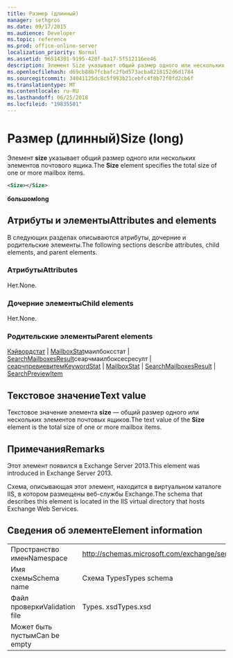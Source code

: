 ```yaml
---
title: Размер (длинный)
manager: sethgros
ms.date: 09/17/2015
ms.audience: Developer
ms.topic: reference
ms.prod: office-online-server
localization_priority: Normal
ms.assetid: 96514301-9195-420f-ba17-5f512116ee46
description: Элемент Size указывает общий размер одного или нескольких элементов почтового ящика.
ms.openlocfilehash: d69cb88b7fcbafc2fbd573acba8218152d6d1784
ms.sourcegitcommit: 34041125dc8c5f993b21cebfc4f8b72f0fd2cb6f
ms.translationtype: MT
ms.contentlocale: ru-RU
ms.lasthandoff: 06/25/2018
ms.locfileid: "19835501"
---
```

# <a name="size-long"></a><span data-ttu-id="a7335-103">Размер (длинный)</span><span class="sxs-lookup"><span data-stu-id="a7335-103">Size (long)</span></span>

<span data-ttu-id="a7335-104">Элемент **size** указывает общий размер одного или нескольких элементов почтового ящика.</span><span class="sxs-lookup"><span data-stu-id="a7335-104">The **Size** element specifies the total size of one or more mailbox items.</span></span> 
  
```XML
<Size></Size>
```

 <span data-ttu-id="a7335-105">**большом**</span><span class="sxs-lookup"><span data-stu-id="a7335-105">**long**</span></span>
## <a name="attributes-and-elements"></a><span data-ttu-id="a7335-106">Атрибуты и элементы</span><span class="sxs-lookup"><span data-stu-id="a7335-106">Attributes and elements</span></span>

<span data-ttu-id="a7335-107">В следующих разделах описываются атрибуты, дочерние и родительские элементы.</span><span class="sxs-lookup"><span data-stu-id="a7335-107">The following sections describe attributes, child elements, and parent elements.</span></span>
  
### <a name="attributes"></a><span data-ttu-id="a7335-108">Атрибуты</span><span class="sxs-lookup"><span data-stu-id="a7335-108">Attributes</span></span>

<span data-ttu-id="a7335-109">Нет.</span><span class="sxs-lookup"><span data-stu-id="a7335-109">None.</span></span>
  
### <a name="child-elements"></a><span data-ttu-id="a7335-110">Дочерние элементы</span><span class="sxs-lookup"><span data-stu-id="a7335-110">Child elements</span></span>

<span data-ttu-id="a7335-111">Нет.</span><span class="sxs-lookup"><span data-stu-id="a7335-111">None.</span></span>
  
### <a name="parent-elements"></a><span data-ttu-id="a7335-112">Родительские элементы</span><span class="sxs-lookup"><span data-stu-id="a7335-112">Parent elements</span></span>

<span data-ttu-id="a7335-113">[Кэйвордстат](keywordstat.md) | [MailboxStat](mailboxstat.md)маилбоксстат | [SearchMailboxesResult](searchmailboxesresult.md)сеарчмаилбоксесресулт | [сеарчпревиевитем](searchpreviewitem.md)</span><span class="sxs-lookup"><span data-stu-id="a7335-113">[KeywordStat](keywordstat.md) | [MailboxStat](mailboxstat.md) | [SearchMailboxesResult](searchmailboxesresult.md) | [SearchPreviewItem](searchpreviewitem.md)</span></span>
  
## <a name="text-value"></a><span data-ttu-id="a7335-114">Текстовое значение</span><span class="sxs-lookup"><span data-stu-id="a7335-114">Text value</span></span>

<span data-ttu-id="a7335-115">Текстовое значение элемента **size** — общий размер одного или нескольких элементов почтовых ящиков.</span><span class="sxs-lookup"><span data-stu-id="a7335-115">The text value of the **Size** element is the total size of one or more mailbox items.</span></span> 
  
## <a name="remarks"></a><span data-ttu-id="a7335-116">Примечания</span><span class="sxs-lookup"><span data-stu-id="a7335-116">Remarks</span></span>

<span data-ttu-id="a7335-117">Этот элемент появился в Exchange Server 2013.</span><span class="sxs-lookup"><span data-stu-id="a7335-117">This element was introduced in Exchange Server 2013.</span></span>
  
<span data-ttu-id="a7335-118">Схема, описывающая этот элемент, находится в виртуальном каталоге IIS, в котором размещены веб-службы Exchange.</span><span class="sxs-lookup"><span data-stu-id="a7335-118">The schema that describes this element is located in the IIS virtual directory that hosts Exchange Web Services.</span></span>
  
## <a name="element-information"></a><span data-ttu-id="a7335-119">Сведения об элементе</span><span class="sxs-lookup"><span data-stu-id="a7335-119">Element information</span></span>

|||
|:-----|:-----|
|<span data-ttu-id="a7335-120">Пространство имен</span><span class="sxs-lookup"><span data-stu-id="a7335-120">Namespace</span></span>  <br/> |http://schemas.microsoft.com/exchange/services/2006/types  <br/> |
|<span data-ttu-id="a7335-121">Имя схемы</span><span class="sxs-lookup"><span data-stu-id="a7335-121">Schema name</span></span>  <br/> |<span data-ttu-id="a7335-122">Схема Types</span><span class="sxs-lookup"><span data-stu-id="a7335-122">Types schema</span></span>  <br/> |
|<span data-ttu-id="a7335-123">Файл проверки</span><span class="sxs-lookup"><span data-stu-id="a7335-123">Validation file</span></span>  <br/> |<span data-ttu-id="a7335-124">Types. xsd</span><span class="sxs-lookup"><span data-stu-id="a7335-124">Types.xsd</span></span>  <br/> |
|<span data-ttu-id="a7335-125">Может быть пустым</span><span class="sxs-lookup"><span data-stu-id="a7335-125">Can be empty</span></span>  <br/> ||
   

